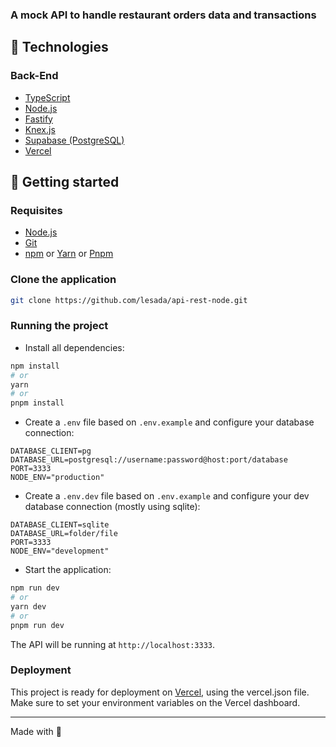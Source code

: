 
### A mock API to handle restaurant orders data and transactions

## 🧪 Technologies

### Back-End
- [TypeScript](https://www.typescriptlang.org/)
- [Node.js](https://nodejs.org/)
- [Fastify](https://fastify.dev/)
- [Knex.js](https://knexjs.org/)
- [Supabase (PostgreSQL)](https://supabase.com/)
- [Vercel](https://vercel.com/)

## 🚀 Getting started

### Requisites

- [Node.js](https://nodejs.org/en)
- [Git](https://git-scm.com/)
- [npm](https://www.npmjs.com/) or [Yarn](https://yarnpkg.com/) or [Pnpm](https://pnpm.io/pt/)

### Clone the application

```bash
git clone https://github.com/lesada/api-rest-node.git
```

### Running the project

- Install all dependencies:

```bash
npm install
# or
yarn
# or
pnpm install
```

- Create a `.env` file based on `.env.example` and configure your database connection:

```env
DATABASE_CLIENT=pg
DATABASE_URL=postgresql://username:password@host:port/database
PORT=3333
NODE_ENV="production"
```

- Create a `.env.dev` file based on `.env.example` and configure your dev database connection (mostly using sqlite):

```env.dev
DATABASE_CLIENT=sqlite
DATABASE_URL=folder/file
PORT=3333
NODE_ENV="development"
```

- Start the application:

```bash
npm run dev
# or
yarn dev
# or
pnpm run dev
```

The API will be running at `http://localhost:3333`.

### Deployment

This project is ready for deployment on [Vercel](https://vercel.com/), using the vercel.json file.  
Make sure to set your environment variables on the Vercel dashboard.

---

Made with 💜
